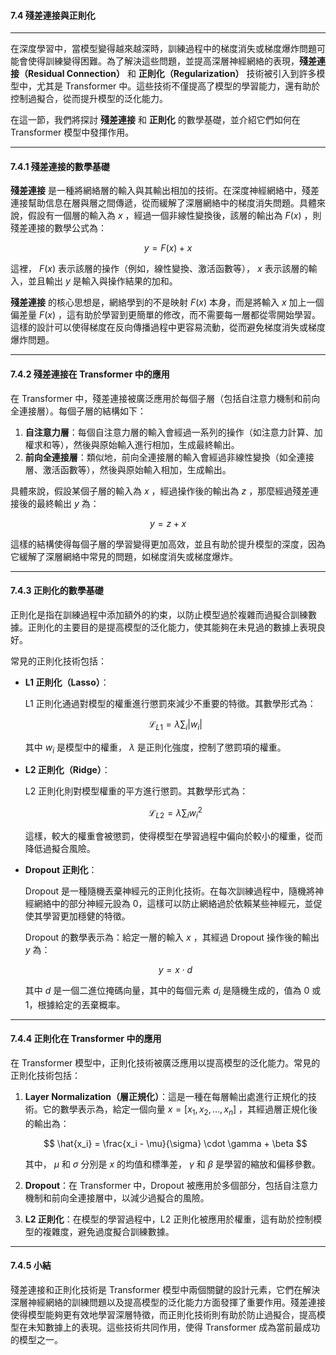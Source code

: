#### **7.4 殘差連接與正則化**

---

在深度學習中，當模型變得越來越深時，訓練過程中的梯度消失或梯度爆炸問題可能會使得訓練變得困難。為了解決這些問題，並提高深層神經網絡的表現，**殘差連接（Residual Connection）** 和 **正則化（Regularization）** 技術被引入到許多模型中，尤其是 Transformer 中。這些技術不僅提高了模型的學習能力，還有助於控制過擬合，從而提升模型的泛化能力。

在這一節，我們將探討 **殘差連接** 和 **正則化** 的數學基礎，並介紹它們如何在 Transformer 模型中發揮作用。

---

#### **7.4.1 殘差連接的數學基礎**

**殘差連接** 是一種將網絡層的輸入與其輸出相加的技術。在深度神經網絡中，殘差連接幫助信息在層與層之間傳遞，從而緩解了深層網絡中的梯度消失問題。具體來說，假設有一個層的輸入為  $x$ ，經過一個非線性變換後，該層的輸出為  $F(x)$ ，則殘差連接的數學公式為：

$$
y = F(x) + x
$$

這裡， $F(x)$  表示該層的操作（例如，線性變換、激活函數等）， $x$  表示該層的輸入，並且輸出  $y$  是輸入與操作結果的加和。

**殘差連接** 的核心思想是，網絡學到的不是映射  $F(x)$  本身，而是將輸入  $x$  加上一個偏差量  $F(x)$ ，這有助於學習到更簡單的修改，而不需要每一層都從零開始學習。這樣的設計可以使得梯度在反向傳播過程中更容易流動，從而避免梯度消失或梯度爆炸問題。

---

#### **7.4.2 殘差連接在 Transformer 中的應用**

在 Transformer 中，殘差連接被廣泛應用於每個子層（包括自注意力機制和前向全連接層）。每個子層的結構如下：

1. **自注意力層**：每個自注意力層的輸入會經過一系列的操作（如注意力計算、加權求和等），然後與原始輸入進行相加，生成最終輸出。
2. **前向全連接層**：類似地，前向全連接層的輸入會經過非線性變換（如全連接層、激活函數等），然後與原始輸入相加，生成輸出。

具體來說，假設某個子層的輸入為  $x$ ，經過操作後的輸出為  $z$ ，那麼經過殘差連接後的最終輸出  $y$  為：

$$
y = z + x
$$

這樣的結構使得每個子層的學習變得更加高效，並且有助於提升模型的深度，因為它緩解了深層網絡中常見的問題，如梯度消失或梯度爆炸。

---

#### **7.4.3 正則化的數學基礎**

正則化是指在訓練過程中添加額外的約束，以防止模型過於複雜而過擬合訓練數據。正則化的主要目的是提高模型的泛化能力，使其能夠在未見過的數據上表現良好。

常見的正則化技術包括：

- **L1 正則化（Lasso）**：
  
  L1 正則化通過對模型的權重進行懲罰來減少不重要的特徵。其數學形式為：

  $$
  \mathcal{L}_{L1} = \lambda \sum_i |w_i|
  $$

  其中  $w_i$  是模型中的權重， $\lambda$  是正則化強度，控制了懲罰項的權重。

- **L2 正則化（Ridge）**：
  
  L2 正則化則對模型權重的平方進行懲罰。其數學形式為：

  $$
  \mathcal{L}_{L2} = \lambda \sum_i w_i^2
  $$

  這樣，較大的權重會被懲罰，使得模型在學習過程中偏向於較小的權重，從而降低過擬合風險。

- **Dropout 正則化**：

  Dropout 是一種隨機丟棄神經元的正則化技術。在每次訓練過程中，隨機將神經網絡中的部分神經元設為 0，這樣可以防止網絡過於依賴某些神經元，並促使其學習更加穩健的特徵。

  Dropout 的數學表示為：給定一層的輸入  $x$ ，其經過 Dropout 操作後的輸出  $y$  為：

  $$
  y = x \cdot d
  $$

  其中  $d$  是一個二進位掩碼向量，其中的每個元素  $d_i$  是隨機生成的，值為 0 或 1，根據給定的丟棄概率。

---

#### **7.4.4 正則化在 Transformer 中的應用**

在 Transformer 模型中，正則化技術被廣泛應用以提高模型的泛化能力。常見的正則化技術包括：

1. **Layer Normalization（層正規化）**：這是一種在每層輸出處進行正規化的技術。它的數學表示為，給定一個向量  $x = [x_1, x_2, \dots, x_n]$ ，其經過層正規化後的輸出為：

   $$
   \hat{x_i} = \frac{x_i - \mu}{\sigma} \cdot \gamma + \beta
   $$

   其中， $\mu$  和  $\sigma$  分別是  $x$  的均值和標準差， $\gamma$  和  $\beta$  是學習的縮放和偏移參數。

2. **Dropout**：在 Transformer 中，Dropout 被應用於多個部分，包括自注意力機制和前向全連接層中，以減少過擬合的風險。

3. **L2 正則化**：在模型的學習過程中，L2 正則化被應用於權重，這有助於控制模型的複雜度，避免過度擬合訓練數據。

---

#### **7.4.5 小結**

殘差連接和正則化技術是 Transformer 模型中兩個關鍵的設計元素，它們在解決深層神經網絡的訓練問題以及提高模型的泛化能力方面發揮了重要作用。殘差連接使得模型能夠更有效地學習深層特徵，而正則化技術則有助於防止過擬合，提高模型在未知數據上的表現。這些技術共同作用，使得 Transformer 成為當前最成功的模型之一。